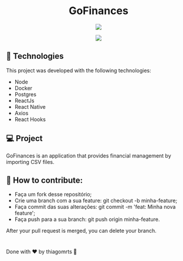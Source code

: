 <h1 align=center >GoFinances</h1>

<p align=center>
  <img src="https://user-images.githubusercontent.com/57572762/101266201-79b5a180-372b-11eb-8641-6bd910bf957d.PNG">
</p>
<p align=center>
  <img src="https://user-images.githubusercontent.com/57572762/101266147-f7c57880-372a-11eb-8198-06717ce325c8.PNG">
</p>

##

## :rocket: Technologies

This project was developed with the following technologies:

 - Node
 - Docker
 - Postgres
 - ReactJs
 - React Native
 - Axios
 - React Hooks
 
 ## :computer: Project

GoFinances is an application that provides financial management by importing CSV files.

## :thinking: How to contribute:

- Faça um fork desse repositório;
- Crie uma branch com a sua feature: git checkout -b minha-feature;
- Faça commit das suas alterações: git commit -m 'feat: Minha nova feature';
- Faça push para a sua branch: git push origin minha-feature.

After your pull request is merged, you can delete your branch.

#

Done with :hearts: by thiagomrts :wave:
